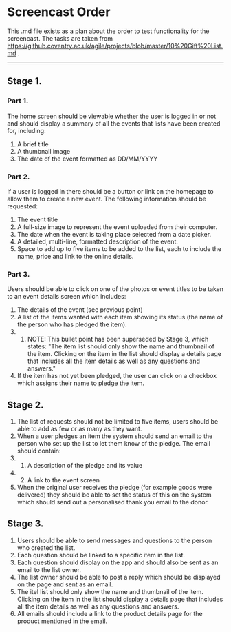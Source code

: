 
# Screencast Order

This .md file exists as a plan about the order to test functionality for the screencast. The tasks are taken from https://github.coventry.ac.uk/agile/projects/blob/master/10%20Gift%20List.md .

---

## Stage 1.

### Part 1.
The home screen should be viewable whether the user is logged in or not and should display a summary of all the events that lists have been created for, including:

1. A brief title
2. A thumbnail image
3. The date of the event formatted as DD/MM/YYYY

### Part 2.
If a user is logged in there should be a button or link on the homepage to allow them to create a new event. The following information should be requested:

1. The event title
2. A full-size image to represent the event uploaded from their computer.
3. The date when the event is taking place selected from a date picker.
4. A detailed, multi-line, formatted description of the event.
5. Space to add up to five items to be added to the list, each to include the name, price and link to the online details.

### Part 3.
Users should be able to click on one of the photos or event titles to be taken to an event details screen which includes:

1. The details of the event (see previous point)
2. A list of the items wanted with each item showing its status (the name of the person who has pledged the item).
2. 1. NOTE: This bullet point has been superseded by Stage 3, which states: "The item list should only show the name and thumbnail of the item. Clicking on the item in the list should display a details page that includes all the item details as well as any questions and answers."
3. If the item has not yet been pledged, the user can click on a checkbox which assigns their name to pledge the item.

## Stage 2. 
1. The list of requests should not be limited to five items, users should be able to add as few or as many as they want.
2. When a user pledges an item the system should send an email to the person who set up the list to let them know of the pledge. The email should contain:
2. 1. A description of the pledge and its value
2. 2. A link to the event screen
3. When the original user receives the pledge (for example goods were delivered) they should be able to set the status of this on the system which should send out a personalised thank you email to the donor.


## Stage 3.
1. Users should be able to send messages and questions to the person who created the list.
2. Each question should be linked to a specific item in the list.
3. Each question should display on the app and should also be sent as an email to the list owner.
4. The list owner should be able to post a reply which should be displayed on the page and sent as an email.
5. The itel list should only show the name and thumbnail of the item. Clicking on the item in the list should display a details page that includes all the item details as well as any questions and answers.
6. All emails should include a link to the product details page for the product mentioned in the email.
